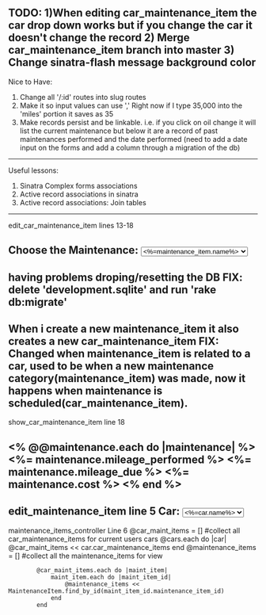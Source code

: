 TODO: 
1)When editing car_maintenance_item the car drop down works but if you change the car it doesn't change the record
2) Merge car_maintenance_item branch into master 
3) Change sinatra-flash message background color
-------------------------------------------------------------------------------------------------------
Nice to Have:
1) Change all '/:id' routes into slug routes
2) Make it so input values can use ',' Right now if I type 35,000 into the 'miles' portion it saves as 35
3) Make records persist and be linkable. i.e. if you click on oil change it will list the current maintenance but below it are a record of past maintenances performed and the date performed (need to add a date input on the forms and add a column through a migration of the db)
-------------------------------------------------------------------------------------------------------
Useful lessons:
1) Sinatra Complex forms associations
2) Active record associations in sinatra
3) Active record associations: Join tables
-------------------------------------------------------------------------------------------------------
edit_car_maintenance_item 
lines 13-18

 <label>Choose the Maintenance:</label>
      <select name="maintenance_id" >
        <% @maintenance_items.all.each do |maintenance_item| %>
        <option value="<%=maintenance_item.id%>"><%=maintenance_item.name%></option>
        <% end %>
      </select>
-------------------------------------------------------------------------------------------------------
having problems droping/resetting the DB
  FIX: delete 'development.sqlite' and run 'rake db:migrate'
-------------------------------------------------------------------------------------------------------
When i create a new maintenance_item it also creates a new car_maintenance_item
  FIX: Changed when maintenance_item is related to a car, used to be when a new maintenance category(maintenance_item) was made, now it happens when maintenance is scheduled(car_maintenance_item).
-------------------------------------------------------------------------------------------------------
show_car_maintenance_item
line 18 

<% @@maintenance.each do |maintenance| %>
    <%= maintenance.mileage_performed %>
    <%= maintenance.mileage_due %>
    <%= maintenance.cost %>
<% end %>
-------------------------------------------------------------------------------------------------------
edit_maintenance_item
line 5
<label>Car: </label>
    <select name="car_id" >
        <% @cars.all.each do |car| %>
       <option value="<%=car.id%>"><%=car.name%></option>
        <% end %>
    </select> 
    <br/>
-------------------------------------------------------------------------------------------------------
maintenance_items_controller
Line 6
@car_maint_items = []
            #collect all car_maintenance_items for current users cars
            @cars.each do |car|
                @car_maint_items << car.car_maintenance_items
            end
            @maintenance_items = []
            #collect all the maintenance_items for view

            @car_maint_items.each do |maint_item|
                maint_item.each do |maint_item_id|
                    @maintenance_items << MaintenanceItem.find_by_id(maint_item_id.maintenance_item_id)
                end
            end